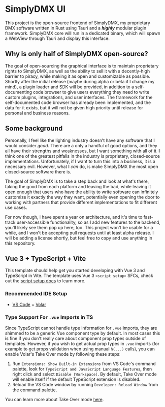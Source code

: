 # SimplyDMX UI

This project is the open-source frontend of SimplyDMX, my proprietary DMX software written in Rust using Tauri and a ***highly*** modular plugin framework. SimplyDMX core will run in a dedicated binary, which will spawn a WebView through Tauri and display this interface.

## Why is only half of SimplyDMX open-source?

The goal of open-sourcing the graphical interface is to maintain proprietary rights to SimplyDMX, as well as the ability to sell it with a decently-high barrier to piracy, while making it as open and customizable as possible. Shortly after the initial release (maybe during alpha or beta if I change my mind), a plugin loader and SDK will be provided, in addition to a self-documenting code browser to give users everything they need to write custom plugins, integrations, and user interfaces. The framework for the self-documented code browser has already been implemented, and the data for it exists, but it will not be given high priority until release for personal and business reasons.

## Some background

Personally, I feel like the lighting industry doesn't have any software that I would consider *good*. There are a only a handful of good options, and they all have their strengths and weaknesses, but I want something with all of it. I think one of the greatest pitfalls in the industry is proprietary, closed-source implementations. Unfortunately, if I want to turn this into a business, it is a necessary evil. However, what I *can* do, is make SimplyDMX the most open closed-source software there is.

The goal of SimplyDMX is to take a step back and look at what's there, taking the good from each platform and leaving the bad, while leaving it open enough that users who have the ability to write software can infinitely customize it exactly the way they want, potentially even opening the door to working with partners that provide different implementations to fit different use cases.

For now though, I have spent a year on architecture, and it's time to fast-track user-accessible functionality, so as I add new features to the backend, you'll likely see them pop up here, too. This project won't be usable for a while, and I won't be accepting pull requests until at least alpha release. I will be adding a license shortly, but feel free to copy and use anything in this repository.

## Vue 3 + TypeScript + Vite

This template should help get you started developing with Vue 3 and TypeScript in Vite. The template uses Vue 3 `<script setup>` SFCs, check out the [script setup docs](https://v3.vuejs.org/api/sfc-script-setup.html#sfc-script-setup) to learn more.

### Recommended IDE Setup

- [VS Code](https://code.visualstudio.com/) + [Volar](https://marketplace.visualstudio.com/items?itemName=Vue.volar)

### Type Support For `.vue` Imports in TS

Since TypeScript cannot handle type information for `.vue` imports, they are shimmed to be a generic Vue component type by default. In most cases this is fine if you don't really care about component prop types outside of templates. However, if you wish to get actual prop types in `.vue` imports (for example to get props validation when using manual `h(...)` calls), you can enable Volar's Take Over mode by following these steps:

1. Run `Extensions: Show Built-in Extensions` from VS Code's command palette, look for `TypeScript and JavaScript Language Features`, then right click and select `Disable (Workspace)`. By default, Take Over mode will enable itself if the default TypeScript extension is disabled.
2. Reload the VS Code window by running `Developer: Reload Window` from the command palette.

You can learn more about Take Over mode [here](https://github.com/johnsoncodehk/volar/discussions/471).
